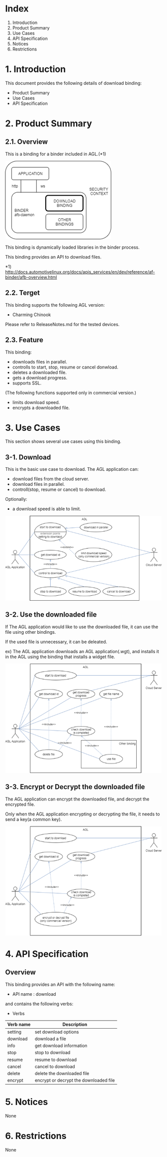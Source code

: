 # Index

1. Introduction
2. Product Summary
3. Use Cases
4. API Specification
5. Notices
6. Restrictions


# 1. Introduction

This document provides the following details of download binding:

- Product Summary
- Use Cases
- API Specification


# 2. Product Summary


## 2.1. Overview

This is a binding for a binder included in AGL.(*1)

![Figure: component](pictures/component.png)

This binding is dynamically loaded libraries in the binder process.

This binding provides an API to download files.

*1) http://docs.automotivelinux.org/docs/apis_services/en/dev/reference/af-binder/afb-overview.html


## 2.2. Terget

This binding supports the following AGL version:

- Charming Chinook

Please refer to ReleaseNotes.md for the tested devices.


## 2.3. Feature

This binding:
- downloads files in parallel.
- controlls to start, stop, resume or cancel donwload.
- deletes a downloaded file.
- gets a download progress.
- supports SSL.

(The following functions supported only in commercial version.)
- limits download speed.
- encrypts a downloaded file.


# 3. Use Cases

This section shows several use cases using this binding.

## 3-1. Download

This is the basic use case to download.
The AGL application can:
- download files from the cloud server.
- download files in parallel.
- controll(stop, resume or cancel) to download.

Optionally:
- a download speed is able to limit.

![Figure: usecase - control](pictures/uc_download.png)


## 3-2. Use the downloaded file

If The AGL application would like to use the downloaded file, it can use the file using other bindings.

If the used file is unnecessary, it can be deleated.

ex) The AGL application downloads an AGL application(.wgt), and installs it in the AGL using the binding that installs a widget file.

![Figure: usecase - use file](pictures/uc_use_file.png)

## 3-3. Encrypt or Decrypt the downloaded file

The AGL application can encrypt the downloaded file, and decrypt the encrypted file.

Only when the AGL application encrypting or decrypting the file, it needs to send a key(a common key). 

![Figure: usecase - use file](pictures/uc_encrypt.png)


# 4. API Specification

## Overview

This binding provides an API with the following name:

- API name : download

and contains the following verbs:

- Verbs

| Verb name   | Description                                                    |
|-------------|----------------------------------------------------------------|
| setting     | set download options                                           |
| download    | download a file                                                |
| info        | get download information                                       |
| stop        | stop to download                                               |
| resume      | resume to download                                             |
| cancel      | cancel to download                                             |
| delete      | delete the downloaded file                                     |
| encrypt     | encrypt or decrypt the downloaded file                         |


# 5. Notices

None

# 6. Restrictions

None



